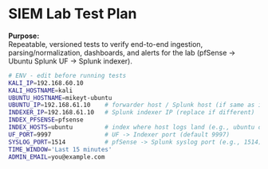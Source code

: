 # SIEM Lab Test Plan

**Purpose:**  
Repeatable, versioned tests to verify end-to-end ingestion, parsing/normalization, dashboards, and alerts for the lab (pfSense → Ubuntu Splunk UF → Splunk indexer).


```bash
# ENV - edit before running tests
KALI_IP=192.168.60.10
KALI_HOSTNAME=kali
UBUNTU_HOSTNAME=mikeyt-ubuntu
UBUNTU_IP=192.168.61.10    # forwarder host / Splunk host (if same as indexer)
INDEXER_IP=192.168.61.10   # Splunk indexer IP (replace if different)
INDEX_PFSENSE=pfsense
INDEX_HOSTS=ubuntu         # index where host logs land (e.g., ubuntu or hosts)
UF_PORT=9997               # UF -> Indexer port (default 9997)
SYSLOG_PORT=1514           # pfSense -> Splunk syslog port (e.g., 1514)
TIME_WINDOW='Last 15 minutes'
ADMIN_EMAIL=you@example.com